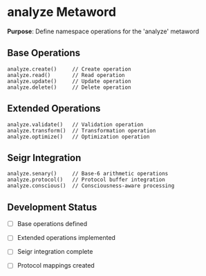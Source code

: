 # analyze Metaword

**Purpose**: Define namespace operations for the 'analyze' metaword

## Base Operations

```hyphos
analyze.create()     // Create operation
analyze.read()       // Read operation  
analyze.update()     // Update operation
analyze.delete()     // Delete operation
```

## Extended Operations

```hyphos
analyze.validate()   // Validation operation
analyze.transform()  // Transformation operation
analyze.optimize()   // Optimization operation
```

## Seigr Integration

```hyphos
analyze.senary()     // Base-6 arithmetic operations
analyze.protocol()   // Protocol buffer integration
analyze.conscious()  // Consciousness-aware processing
```

## Development Status

- [ ] Base operations defined
- [ ] Extended operations implemented  
- [ ] Seigr integration complete
- [ ] Protocol mappings created

